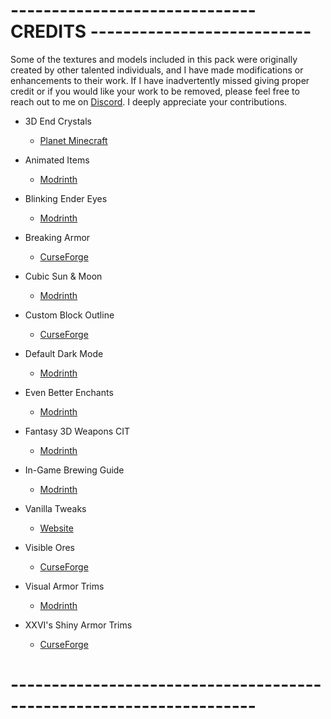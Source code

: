 # ------------------------------ CREDITS ---------------------------

Some of the textures and models included in this pack were originally created by other talented individuals, and I have made modifications or enhancements to their work. If I have inadvertently missed giving proper credit or if you would like your work to be removed, please feel free to reach out to me on [Discord](https://discord.gg/rkhVTFKxwu). I deeply appreciate your contributions.

- 3D End Crystals
  - [Planet Minecraft](https://www.planetminecraft.com/texture-pack/3d-end-crystals/)

- Animated Items
  - [Modrinth](https://modrinth.com/resourcepack/animated-items)

- Blinking Ender Eyes
  - [Modrinth](https://modrinth.com/resourcepack/blinking-ender-eyes)

- Breaking Armor
  - [CurseForge](https://www.curseforge.com/minecraft/texture-packs/breaking-armor)

- Cubic Sun & Moon
  - [Modrinth](https://modrinth.com/resourcepack/cubic-sun-moon)

- Custom Block Outline
  - [CurseForge](https://www.curseforge.com/minecraft/texture-packs/custom-block-outline)

- Default Dark Mode
  - [Modrinth](https://modrinth.com/resourcepack/default-dark-mode)

- Even Better Enchants
  - [Modrinth](https://modrinth.com/resourcepack/even-better-enchants)

- Fantasy 3D Weapons CIT
  - [Modrinth](https://modrinth.com/resourcepack/fantasy-3d-weapons-cit)

- In-Game Brewing Guide
  - [Modrinth](https://modrinth.com/resourcepack/in-game-brewing-guide)

- Vanilla Tweaks
  - [Website](https://vanillatweaks.net/)

- Visible Ores
  - [CurseForge](https://www.curseforge.com/minecraft/texture-packs/visible-ores)

- Visual Armor Trims
  - [Modrinth](https://modrinth.com/resourcepack/visual-armor-trims)

- XXVI's Shiny Armor Trims
  - [CurseForge](https://www.curseforge.com/minecraft/texture-packs/xxvis-shiny-armor-trims)

# --------------------------------------------------------------------
